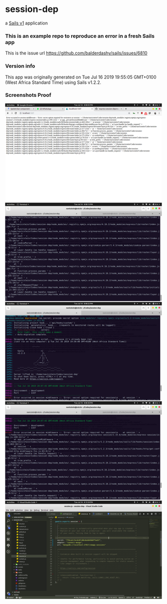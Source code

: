 # session-dep

a [Sails v1](https://sailsjs.com) application

### This is an example repo to reproduce an error in a fresh Sails app

This is the issue url
<a href="https://github.com/balderdashy/sails/issues/6810">https://github.com/balderdashy/sails/issues/6810</a>

### Version info

This app was originally generated on Tue Jul 16 2019 19:55:05 GMT+0100 (West Africa Standard Time) using Sails v1.2.2.

### Screenshots Proof

<img src="./assets/proof/001.png">
<img src="./assets/proof/002.png">
<img src="./assets/proof/003.png">
<img src="./assets/proof/004.png">
<img src="./assets/proof/005.png">

<!-- Internally, Sails used [`sails-generate@1.16.13`](https://github.com/balderdashy/sails-generate/tree/v1.16.13/lib/core-generators/new). -->

<!--
Note:  Generators are usually run using the globally-installed `sails` CLI (command-line interface).  This CLI version is _environment-specific_ rather than app-specific, thus over time, as a project's dependencies are upgraded or the project is worked on by different developers on different computers using different versions of Node.js, the Sails dependency in its package.json file may differ from the globally-installed Sails CLI release it was originally generated with.  (Be sure to always check out the relevant [upgrading guides](https://sailsjs.com/upgrading) before upgrading the version of Sails used by your app.  If you're stuck, [get help here](https://sailsjs.com/support).)
-->
